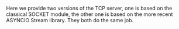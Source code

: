 Here we provide two versions of the TCP server, one is based on the classical SOCKET module, 
the other one is based on the more recent ASYNCIO Stream library. They both do the same job.

